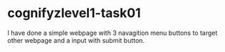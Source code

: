 # cognifyzlevel1-task01
I have done a simple webpage with 3 navagition menu buttons to target other webpage 
and a input with submit button.
